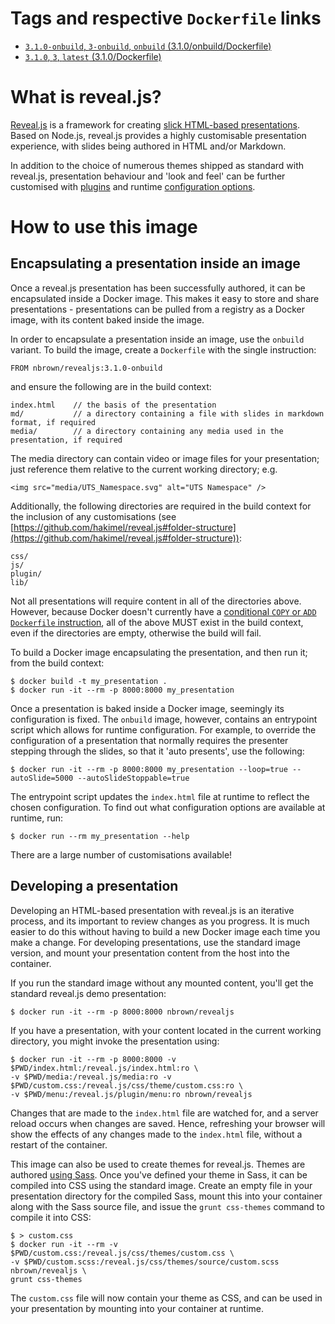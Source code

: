 # Tags and respective `Dockerfile` links

- [`3.1.0-onbuild`, `3-onbuild`, `onbuild` (3.1.0/onbuild/Dockerfile)](https://github.com/nbrownuk/docker-revealjs/blob/master/3.1.0/onbuild/Dockerfile)
- [`3.1.0`, `3`, `latest` (3.1.0/Dockerfile)](https://github.com/nbrownuk/docker-revealjs/blob/master/3.1.0/Dockerfile)

# What is reveal.js?

[Reveal.js](https://github.com/hakimel/reveal.js) is a framework for creating [slick HTML-based presentations](https://github.com/hakimel/reveal.js/wiki/Example-Presentations). Based on Node.js, reveal.js provides a highly customisable presentation experience, with slides being authored in HTML and/or Markdown.

In addition to the choice of numerous themes shipped as standard with reveal.js, presentation behaviour and 'look and feel' can be further customised with [plugins](https://github.com/hakimel/reveal.js/wiki/Plugins,-Tools-and-Hardware) and runtime [configuration options](https://github.com/hakimel/reveal.js#configuration).

# How to use this image

## Encapsulating a presentation inside an image

Once a reveal.js presentation has been successfully authored, it can be encapsulated inside a Docker image. This makes it easy to store and share presentations - presentations can be pulled from a registry as a Docker image, with its content baked inside the image.

In order to encapsulate a presentation inside an image, use the `onbuild` variant. To build the image, create a `Dockerfile` with the single instruction:

```
FROM nbrown/revealjs:3.1.0-onbuild
```

and ensure the following are in the build context:

```
index.html    // the basis of the presentation
md/           // a directory containing a file with slides in markdown format, if required
media/        // a directory containing any media used in the presentation, if required
```

The media directory can contain video or image files for your presentation; just reference them relative to the current working directory; e.g.

```
<img src="media/UTS_Namespace.svg" alt="UTS Namespace" />
```

Additionally, the following directories are required in the build context for the inclusion of any customisations (see [https://github.com/hakimel/reveal.js#folder-structure](https://github.com/hakimel/reveal.js#folder-structure)):
```
css/
js/
plugin/
lib/
```

Not all presentations will require content in all of the directories above. However, because Docker doesn't currently have a [conditional `COPY` or `ADD` `Dockerfile` instruction](https://github.com/docker/docker/issues/13045), all of the above MUST exist in the build context, even if the directories are empty, otherwise the build will fail.

To build a Docker image encapsulating the presentation, and then run it; from the build context:

```
$ docker build -t my_presentation .
$ docker run -it --rm -p 8000:8000 my_presentation
```

Once a presentation is baked inside a Docker image, seemingly its configuration is fixed. The `onbuild` image, however, contains an entrypoint script which allows for runtime configuration. For example, to override the configuration of a presentation that normally requires the presenter stepping through the slides, so that it 'auto presents', use the following:

```
$ docker run -it --rm -p 8000:8000 my_presentation --loop=true --autoSlide=5000 --autoSlideStoppable=true
```

The entrypoint script updates the `index.html` file at runtime to reflect the chosen configuration. To find out what configuration options are available at runtime, run:

```
$ docker run --rm my_presentation --help
```

There are a large number of customisations available!

## Developing a presentation

Developing an HTML-based presentation with reveal.js is an iterative process, and its important to review changes as you progress. It is much easier to do this without having to build a new Docker image each time you make a change. For developing presentations, use the standard image version, and mount your presentation content from the host into the container.

If you run the standard image without any mounted content, you'll get the standard reveal.js demo presentation:

```
$ docker run -it --rm -p 8000:8000 nbrown/revealjs
```

If you have a presentation, with your content located in the current working directory, you might invoke the presentation using:

```
$ docker run -it --rm -p 8000:8000 -v $PWD/index.html:/reveal.js/index.html:ro \
-v $PWD/media:/reveal.js/media:ro -v $PWD/custom.css:/reveal.js/css/theme/custom.css:ro \
-v $PWD/menu:/reveal.js/plugin/menu:ro nbrown/revealjs
```

Changes that are made to the `index.html` file are watched for, and a server reload occurs when changes are saved. Hence, refreshing your browser will show the effects of any changes made to the `index.html` file, without a restart of the container.

This image can also be used to create themes for reveal.js. Themes are authored [using Sass](https://github.com/hakimel/reveal.js/blob/master/css/theme/README.md#creating-a-theme). Once you've defined your theme in Sass, it can be compiled into CSS using the standard image. Create an empty file in your presentation directory for the compiled Sass, mount this into your container along with the Sass source file, and issue the `grunt css-themes` command to compile it into CSS:

```
$ > custom.css
$ docker run -it --rm -v $PWD/custom.css:/reveal.js/css/themes/custom.css \
-v $PWD/custom.scss:/reveal.js/css/themes/source/custom.scss nbrown/revealjs \
grunt css-themes
```

The `custom.css` file will now contain your theme as CSS, and can be used in your presentation by mounting into your container at runtime.
